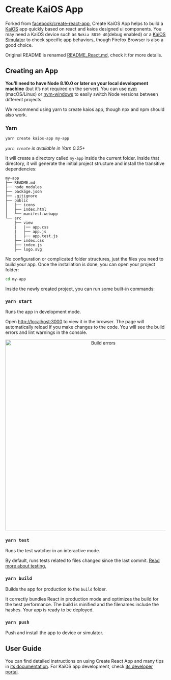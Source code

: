 # Create KaiOS App

Forked from [facebook/create-react-app](https://github.com/facebook/create-react-app), Create KaiOS App helps to build a [KaiOS](https://www.kaiostech.com/) app quickly based on react and kaios designed ui components. You may need a KaiOS device such as `Nokia 8810 4G`(debug enabled) or a [KaiOS Simulator](https://developer.kaiostech.com/simulator) to check specific app behaviors, though Firefox Browser is also a good choice.

Original README is renamed [README_React.md](README_React.md), check it for more details.

## Creating an App

**You’ll need to have Node 8.10.0 or later on your local development machine** (but it’s not required on the server). You can use [nvm](https://github.com/creationix/nvm#installation) (macOS/Linux) or [nvm-windows](https://github.com/coreybutler/nvm-windows#node-version-manager-nvm-for-windows) to easily switch Node versions between different projects.

We recommend using yarn to create kaios app, though npx and npm should also work.

### Yarn

```sh
yarn create kaios-app my-app
```

_`yarn create` is available in Yarn 0.25+_

It will create a directory called `my-app` inside the current folder. Inside that directory, it will generate the initial project structure and install the transitive dependencies:

```
my-app
├── README.md
├── node_modules
├── package.json
├── .gitignore
├── public
│   ├── icons
│   ├── index.html
│   └── manifest.webapp
└── src
    ├── view
    |   |── app.css
    |   ├── app.js
    |   ├── app.test.js
    ├── index.css
    ├── index.js
    ├── logo.svg
```

No configuration or complicated folder structures, just the files you need to build your app. Once the installation is done, you can open your project folder:

```sh
cd my-app
```

Inside the newly created project, you can run some built-in commands:

### `yarn start`

Runs the app in development mode.

Open [http://localhost:3000](http://localhost:3000) to view it in the browser. The page will automatically reload if you make changes to the code. You will see the build errors and lint warnings in the console.

<p align='center'>
<img src='https://cdn.rawgit.com/marionebl/create-react-app/9f62826/screencast-error.svg' width='600' alt='Build errors'>
</p>

### `yarn test`

Runs the test watcher in an interactive mode.

By default, runs tests related to files changed since the last commit. [Read more about testing.](https://facebook.github.io/create-react-app/docs/running-tests)

### `yarn build`

Builds the app for production to the `build` folder.

It correctly bundles React in production mode and optimizes the build for the best performance. The build is minified and the filenames include the hashes. Your app is ready to be deployed.

### `yarn push`

Push and install the app to device or simulator.

## User Guide

You can find detailed instructions on using Create React App and many tips in [its documentation](https://facebook.github.io/create-react-app/). For KaiOS app development, check [its developer portal](https://developer.kaiostech.com/).
